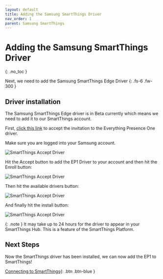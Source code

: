 ```yaml
---
layout: default
title: Adding the Samsung SmartThings Driver
nav_order: 1
parent: Samsung SmartThings
---
```


# Adding the Samsung SmartThings Driver

{: .no_toc }

Next, we need to add the Samsung SmartThings Edge Driver
{: .fs-6 .fw-300 }

## Driver installation

The Samsung SmartThings Edge driver is in Beta currently which means we need to add it to our SmartThings account.

First, [click this link](https://bestow-regional.api.smartthings.com/invite/gpjG8X5wv9M4) to accept the invitation to the Everything Presence One driver.

Make sure you are logged into your Samsung account.

![SmartThings Accept Driver](https://everythingsmarthome.github.io/everything-presence-one/images/smartthings-driver-accept-terms-1.png)

Hit the Accept button to add the EP1 Driver to your account and then hit the Enroll button:

![SmartThings Accept Driver](https://everythingsmarthome.github.io/everything-presence-one/images/smartthings-driver-accept-terms-2.png)

Then hit the available drivers button:

![SmartThings Accept Driver](https://everythingsmarthome.github.io/everything-presence-one/images/smartthings-driver-accept-terms-3.png)

And finally hit the install button:

![SmartThings Accept Driver](https://everythingsmarthome.github.io/everything-presence-one/images/smartthings-driver-accept-terms-4.png)

{: .note }
It may take up to 24 hours for the driver to appear in your SmartThings Hub. This is a feature of the SmartThings Platform.

## Next Steps

Now the SmartThings driver has been installed, we can now add the EP1 to SmartThings!

[Connecting to SmartThings](http://everythingsmarthome.github.io/everything-presence-one/connecting-smartthings.html){: .btn .btn-blue }